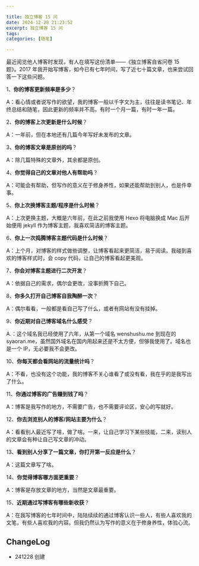 ```yaml
---

title: 独立博客 15 问
date: 2024-12-28 21:23:52
excerpt: 独立博客 15 问
tags: 
categories: [随笔]

---
```


最近阅览他人博客时发现，有人在填写这份清单——《独立博客自省问卷 15 题》。2017 年我开始写博客，如今已有七年时间，写了近七十篇文章，也来尝试回答一下这些问题。

1、**你的博客更新频率是多少**？

A：看心情或者说写作的欲望，我的博客一般以千字文为主，往往是读书笔记、年终总结和随笔，因此更新的频率并不高。有时一个月一篇，有时一年一篇。

2、**你的博客上次更新是什么时候**？

A：一年前，但在本地还有几篇今年写好未发布的文章。

3、**你的博客文章是原创的吗**？

A：除几篇特殊的文章外，其余都是原创。

4、**你觉得自己的文章对他人有帮助吗**？

A：可能会有帮助，但写作的意义在于修身养性，如果还能帮助到别人，也是件幸事。

5、**你上次换博客主题/程序是什么时候**？

A：上次更换主题，大概是六年前，在此之前我使用 Hexo 将电脑换成 Mac 后开始便用 jekyll 作为博客主题，我喜欢简洁的博客主题。

6、**你上一次捣腾博客主题代码是什么时候**？

A：上个月，对博客的样式做些调整，让博客看起来更简洁，易于阅读。我碰到喜欢的博客样式时，会 copy 代码，让自己的博客看起更美观。

7、**你会对博客主题进行二次开发**？

A：依据自己的需求，偶尔会更改，没事折腾下自己。

8、**你多久打开自己博客自我陶醉一次**？

A：偶尔看看，一般都是看自己写了什么，或者有网站有没有挂掉。

9、**你近期对自己博客域名什么感受**？

A.：这个域名我已经使用了六年，从第一个域名 wenshushu.me 到现在的 syaoran.me，虽然国外域名在国内用起来还是不太方便，但够我使用了。域名也是一个 IP，无必要我不会更改。

10、**你每天都会看网站的流量统计吗**？

A：不看，也没有这个功能，我的博客不关心谁看了或没有看，我在乎的是我写出了什么。

11、**你通过博客的广告赚到钱了吗**？

A：博客是我写作的地方，不需要广告，也不需要评论区，安心的写就好。

12、**你去浏览别人的博客/网站主要为什么**？

A：看看别人最近写了啥，做了啥。一来，让自己学习下某些技能，二来，读别人的文章会有种让自己写文章的冲动。

13、**看到别人分享了一篇文章，你打开第一反应是什么**？

A：这篇文章写了啥。

14、**你觉得博客哪方面更重要**？

A：博客是存放文章的地方，当然是文章最重要。

15、**近期通过写博客有哪些新收获**？

A：在我写博客的七年时间中，陆陆续续的通过博客认识一些人，有些人喜欢我的文笔，有些人喜欢我的内容。但我仍然认为写作的意义在于修身养性，体验心流。

## ChangeLog

- 241228 创建
